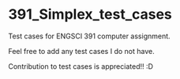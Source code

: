 # 391_Simplex_test_cases
Test cases for ENGSCI 391 computer assignment.

Feel free to add any test cases I do not have.

Contribution to test cases is appreciated!! :D